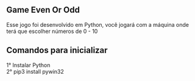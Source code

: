 <div>
  <h2>Game Even Or Odd</h2>
  <p>Esse jogo foi desenvolvido em Python, você jogará com a máquina onde terá que escolher números de 0 - 10</p>
</div>

<div>
  <h2>Comandos para inicializar</h2>
  <p>1° Instalar Python <br>2° pip3 install pywin32</p>
</div>

